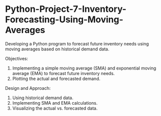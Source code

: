 # Python-Project-7-Inventory-Forecasting-Using-Moving-Averages
Developing a Python program to forecast future inventory needs using moving averages based on historical demand data.

Objectives:
1. Implementing a simple moving average (SMA) and exponential moving average (EMA) to forecast future inventory needs.
2. Plotting the actual and forecasted demand.

Design and Approach:
1. Using historical demand data.
2. Implementing SMA and EMA calculations.
3. Visualizing the actual vs. forecasted data.

